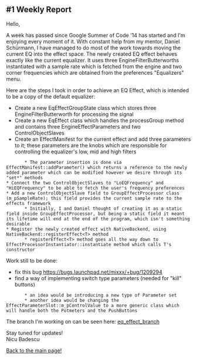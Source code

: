 ## \#1 Weekly Report

Hello,

A week has passed since Google Summer of Code '14 has started and I'm
enjoying every moment of it. With constant help from my mentor, Daniel
Schürmann, I have managed to do most of the work towards moving the
current EQ into the effect space. The newly created EQ effect behaves
exactly like the current equalizer. It uses three
EngineFilterButterworths instantiated with a sample rate which is
fetched from the engine and two corner frequencies which are obtained
from the preferences "Equalizers" menu.

Here are the steps I took in order to achieve an EQ Effect, which is
intended to be a copy of the default equalizer:

  - Create a new EqEffectGroupState class which stores three
    EngineFilterButterworth for processing the signal
  - Create a new EqEffect class which handles the processGroup method
    and contains three EngineEffectParameters and two
    ControlObjectSlaves
  - Create an EffectManifest for the current effect and add three
    parameters to it; these parameters are the knobs which are
    responsible for controlling the equalizer's low, mid and high
    filters

<!-- end list -->

``` 
       * The parameter insertion is done via EffectManifest::addParameter() which returns a reference to the newly added parameter which can be modified however we desire through its "set*" methods
* Connect the two ControlObjectSlaves to "LoEQFrequency" and "HiEQFrequency" to be able to fetch the user's frequency preferences
* Add a new ControlObjectSlave field to GroupEffectProcessor class (m_pSampleRate); this field provides the current sample rate to the effects framework
       * Initially, I and Daniel thought of creating it as a static field inside GroupEffectProcessor, but being a static field it meant its lifetime will end at the end of the program, which isn't something desirable
* Register the newly created effect with NativeBackend, using NativeBackend::registerEffect<T> method
       * registerEffect<T> method goes all the way down to EffectProcessorInstantiator::instantiate method which calls T's constructor
```

Work still to be done:

  - fix this bug <https://bugs.launchpad.net/mixxx/+bug/1209294>
  - find a way of implementing switch type parameters (needed for "kill"
    buttons)

<!-- end list -->

``` 
       * an idea would be introducing a new type of Parameter set
       * another idea would be changing the EffectParameterSlot::m_pControlValue to a more generic class which will handle both the Potmeters and the PushButtons
```

The branch I'm working on can be seen here:
[eq\_effect\_branch](https://github.com/badescunicu/mixxx/compare/eq_effect_space#diff-7ea8c4ac05a59673d876185cca4fe4dcR14)

Stay tuned for updates\!  
Nicu Badescu  
  
  
[Back to the main page\!](extending_the_effects_engine)
